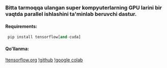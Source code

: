### Bitta tarmoqqa ulangan super kompyuterlarning GPU larini bir vaqtda parallel ishlashini ta'minlab beruvchi dastur.


#### **Requirements:**
```python
 pip install tensorflow[and-cuda]
```

#### **Qo'llanma:**
[!tensorflow.org](https://www.tensorflow.org/guide/distributed_training?hl=ru)
[!github](https://github.com/tensorflow/docs/blob/master/site/en/guide/distributed_training.ipynb)
[!google colab](https://colab.research.google.com/github/tensorflow/docs/blob/master/site/en/guide/distributed_training.ipynb)
